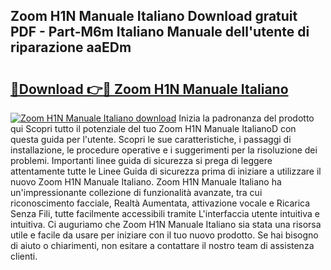 ## Zoom H1N Manuale Italiano Download gratuit PDF - Part-M6m Italiano Manuale dell'utente di riparazione aaEDm

# <h2><a href="http://dfgpqm5.blite.top/?on=Zoom+H1N+Manuale+Italiano">🔗Download 👉🔴 Zoom H1N Manuale Italiano</a></h2>

[![Zoom H1N Manuale Italiano download](https://i.imgur.com/lujVjoI.png)](http://dfgpqm5.blite.top/?on=Zoom+H1N+Manuale+Italiano)
Inizia la padronanza del prodotto qui Scopri tutto il potenziale del tuo Zoom H1N Manuale ItalianoD con questa guida per l'utente. Scopri le sue caratteristiche, i passaggi di installazione, le procedure operative e i suggerimenti per la risoluzione dei problemi. Importanti linee guida di sicurezza si prega di leggere attentamente tutte le Linee Guida di sicurezza prima di iniziare a utilizzare il nuovo Zoom H1N Manuale Italiano. Zoom H1N Manuale Italiano ha un'impressionante collezione di funzionalità avanzate, tra cui riconoscimento facciale, Realtà Aumentata, attivazione vocale e Ricarica Senza Fili, tutte facilmente accessibili tramite L'interfaccia utente intuitiva e intuitiva. Ci auguriamo che Zoom H1N Manuale Italiano sia stata una risorsa utile e facile da usare per iniziare con il tuo nuovo prodotto. Se hai bisogno di aiuto o chiarimenti, non esitare a contattare il nostro team di assistenza clienti.

